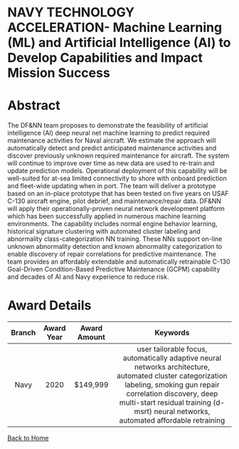 
NAVY TECHNOLOGY ACCELERATION- Machine Learning (ML) and Artificial Intelligence (AI) to Develop Capabilities and Impact Mission Success
=======================================================================================================================================

# Abstract


The DF&NN team proposes to demonstrate the feasibility of artificial intelligence (AI) deep neural net machine learning to predict required maintenance activities for Naval aircraft. We estimate the approach will automatically detect and predict anticipated maintenance activities and discover previously unknown required maintenance for aircraft. The system will continue to improve over time as new data are used to re-train and update prediction models. Operational deployment of this capability will be well-suited for at-sea limited connectivity to shore with onboard prediction and fleet-wide updating when in port. The team will deliver a prototype based on an in-place prototype that has been tested on five years on USAF C-130 aircraft engine, pilot debrief, and maintenance/repair data. DF&NN will apply their operationally-proven neural network development platform which has been successfully applied in numerous machine learning environments. The capability includes normal engine behavior learning, historical signature clustering with automated cluster labeling and abnormality class-categorization NN training. These NNs support on-line unknown abnormality detection and known abnormality categorization to enable discovery of repair correlations for predictive maintenance. The team provides an affordably extendable and automatically retrainable C-130 Goal-Driven Condition-Based Predictive Maintenance (GCPM) capability and decades of AI and Navy experience to reduce risk.  

# Award Details

|Branch|Award Year|Award Amount|Keywords|
| :---: | :---: | :---: | :---: |
|Navy|2020|$149,999|user tailorable focus, automatically adaptive neural networks architecture, automated cluster categorization labeling, smoking gun repair correlation discovery, deep multi-start residual training (d-msrt) neural networks, automated affordable retraining|
  
  


[Back to Home](https://github.com/chrischow/dod_sbir_awards/JH/#2099)